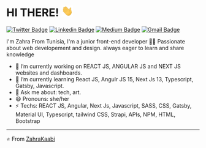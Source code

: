 # HI THERE! <img src="https://github.com/ABSphreak/ABSphreak/blob/master/gifs/Hi.gif" width="30px">

[![Twitter Badge](https://img.shields.io/badge/-@zahrakaabi13-1ca0f1?style=flat-square&labelColor=1ca0f1&logo=twitter&logoColor=white&link=https://twitter.com/zahrakaabi13)](https://twitter.com/zahrakaabi13) [![Linkedin Badge](https://img.shields.io/badge/zahra-kaabi-blue?style=flat-square&logo=Linkedin&logoColor=white&link=https://www.linkedin.com/in/zahra-kaabi/)](https://www.linkedin.com/in/zahra-kaabi/) [![Medium Badge](https://img.shields.io/badge/-@zahrakaabi-000000?style=flat-square&labelColor=black&logo=Medium&link=https://medium.com/@zahrakaabi/)](https://medium.com/@zahrakaabi/)
[![Gmail Badge](https://img.shields.io/badge/-kaabizahra@gmail.com-c14438?style=flat-square&logo=Gmail&logoColor=white&link=mailto:kaabizahra@gmail.com)](mailto:kaabizahra@gmail.com)

I'm Zahra From Tunisia, I'm a junior front-end developer 👨‍💻 Passionate about web developement and design. always eager to learn and share knowledge

- 🔭 I’m currently working on REACT JS, ANGULAR JS and NEXT JS websites and dashboards.
- 🌱 I’m currently learning React JS, Angulr JS 15, Next Js 13, Typescript, Gatsby, Javascript.
- 💬 Ask me about: tech, art.
- 😄 Pronouns: she/her
- ⚡ Techs: REACT JS, Angular, Next Js, Javascript, SASS, CSS, Gatsby, Material UI, Typescript,  tailwind CSS, Strapi, APIs, NPM, HTML, Bootstrap


---
⭐️ From [ZahraKaabi](https://github.com/zahrakaabi)

